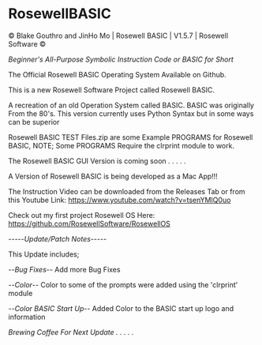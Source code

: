 # RosewellBASIC

© Blake Gouthro and JinHo Mo | Rosewell BASIC | V1.5.7 | Rosewell Software ©

*Beginner's All-Purpose Symbolic Instruction Code or BASIC for Short*

The Official Rosewell BASIC Operating System Available on Github.

This is a new Rosewell Software Project called Rosewell BASIC.

A recreation of an old Operation System called BASIC.
BASIC was originally From the 80's.
This version currently uses Python Syntax but in some ways can be superior

Rosewell BASIC TEST Files.zip are some Example PROGRAMS for Rosewell BASIC, NOTE; Some PROGRAMS Require the clrprint module to work.

The Rosewell BASIC GUI Version is coming soon . . . . .

A Version of Rosewell BASIC is being developed as a Mac App!!!

The Instruction Video can be downloaded from the Releases Tab or from this Youtube Link:
https://www.youtube.com/watch?v=tsenYMIQ0uo

Check out my first project Rosewell OS Here:
https://github.com/RosewellSoftware/RosewellOS



-----*Update/Patch Notes*-----

This Update includes;

--*Bug Fixes*-- Add more Bug Fixes

--*Color*-- Color to some of the prompts were added using the 'clrprint' module

--*Color BASIC Start Up*-- Added Color to the BASIC start up logo and information

*Brewing Coffee For Next Update . . . . .*
